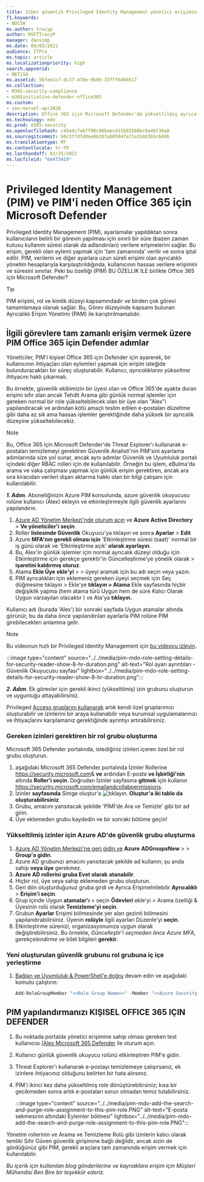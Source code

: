 ```yaml
---
title: Siber güvenlik Privileged Identity Management yönetici erişimini sınırlamak için Office 365 için Microsoft Defender'te Azure Privileged Identity Management (PIM) kullanın.
f1.keywords:
- NOCSH
ms.author: tracyp
author: MSFTTracyP
manager: dansimp
ms.date: 09/03/2021
audience: ITPro
ms.topic: article
ms.localizationpriority: high
search.appverid:
- MET150
ms.assetid: 56fee1c7-dc37-470e-9b09-33fff6d94617
ms.collection:
- M365-security-compliance
- m365initiative-defender-office365
ms.custom:
- seo-marvel-apr2020
description: Office 365 için Microsoft Defender'da yükseltilmiş ayrıcalık görevleri gerçekleştirmek ve verilerinize riski düşürmek amacıyla kullanıcılara tam zamanlı ve sınırlı erişim vermek için Azure PIM'i tümleştirin.
ms.technology: mdo
ms.prod: m365-security
ms.openlocfilehash: c45edc7ab7f90c98baecd15565508bc9a49f39a8
ms.sourcegitcommit: b0c3ffd7ddee9b30fab85047a71a31483b5c649b
ms.translationtype: MT
ms.contentlocale: tr-TR
ms.lasthandoff: 03/25/2022
ms.locfileid: "64473419"
---
```

<!--A-->
# <a name="privileged-identity-management-pim-and-why-to-use-it-with-microsoft-defender-for-office-365"></a>Privileged Identity Management (PIM) ve PIM'i neden Office 365 için Microsoft Defender

Privileged Identity Management (PIM), ayarlamalar yapıldıktan sonra kullanıcıların belirli bir görevin yapılması için sınırlı bir süre (bazen zaman kutusu kullanım süresi olarak da adlandırılan) verilere erişmelerini sağlar. Bu erişim, gerekli olan eylemi yapmak için 'tam zamanında' verilir ve sonra iptal edilir. PIM, verilerin ve diğer ayarlara uzun süreli erişimi olan ayrıcalıklı yönetim hesaplarıyla karşılaştırıldığında, kullanıcının hassas verilere erişimini ve süresini sınırlar. Peki bu özelliği (PIM) BU ÖZELLIK ILE birlikte Office 365 için Microsoft Defender?

> [!TIP]
> PIM erişimi, rol ve kimlik düzeyi kapsamındadır ve birden çok görevi tamamlamaya olanak sağlar. Bu, Görev düzeyinde kapsamı bulunan Ayrıcalıklı Erişim Yönetimi (PAM) ile karıştırılmamalıdır.

## <a name="steps-to-use-pim-to-grant-just-in-time-access-to-defender-for-office-365-related-tasks"></a>İlgili görevlere tam zamanlı erişim vermek üzere PIM Office 365 için Defender adımlar

Yöneticiler, PIM'i kişisel Office 365 için Defender için ayarerek, bir kullanıcının ihtiyaçları olan eylemleri yapmak için erişim isteğide bulunduracakları bir süreç oluşturabilir. Kullanıcı, *ayrıcalıklarını yükseltme* ihtiyacını haklı çıkarmalı.

Bu örnekte, güvenlik ekibimizin bir üyesi olan ve Office 365'de ayakta duran erişimi sıfır olan ancak Tehdit Arama gibi günlük normal işlemler için gereken normal bir role yükseltebilecek olan bir üye olan "Alex"i yapılandıracak ve ardından kötü amaçlı teslim [](threat-hunting-in-threat-explorer.md) edilen e-postaları düzeltme gibi daha az sık ama hassas işlemler gerektiğinde daha yüksek bir ayrıcalık düzeyine yükseltebilecekiz.[](remediate-malicious-email-delivered-office-365.md)

> [!NOTE]
> Bu, Office 365 için Microsoft Defender'de Threat Explorer'ı kullanarak e-postaları temizlemeyi gerektiren Güvenlik Analisti'nin PIM'sini ayarlama adımlarında size yol sunar, ancak aynı adımlar Güvenlik ve Uyumluluk portalı içindeki diğer RBAC rolleri için de kullanılabilir. Örneğin bu işlem, eBulma'da arama ve vaka çalışması yapmak için günlük erişim gerektiren, ancak ara sıra kiracıdan verileri dışarı aktarma hakkı olan bir bilgi çalışanı için kullanılabilir.

***1. Adım***. Aboneliğinizin Azure PIM konsolunda, azure güvenlik okuyucusu rolüne kullanıcı (Alex) ekleyin ve etkinleştirmeyle ilgili güvenlik ayarlarını yapılandırın.

1. [Azure AD Yönetim Merkezi'nde oturum açın](https://aad.portal.azure.com/) ve **Azure Active Directory** >  **Ve yöneticiler'i seçin**.
2. Roller **listesinde Güvenlik** Okuyucu'ya tıklayın ve sonra **Ayarlar** >  **Edit**
3. Azure **MFA'nın gerekli olması için** 'Etkinleştirme süresi (saat)' normal bir iş günü olarak ve 'Etkinleştirme açık' **olarak ayarlayın**.
4. Bu, Alex'in günlük işlemler için normal ayrıcalık düzeyi olduğu için Etkinleştirme için gerekçe gerektir'in Güncelleştirme'ye yönelik olarak > **işaretini kaldırmış oluruz**.
5. Atama **Ekle Üye** **ekle'yi** >  > üyeyi aramak için bu adı seçin veya yazın.
6. PIM  ayrıcalıkları için eklemeniz gereken üyeyi seçmek için Seç düğmesine tıklayın > Ekle'ye **tıklayın > Atama** Ekle sayfasında hiçbir değişiklik yapma (hem atama türü Uygun hem de süre *Kalıcı* Olarak Uygun  varsayılan olacaktır ) ve Ata'ya **tıklayın.**

Kullanıcı adı (burada 'Alex') bir sonraki sayfada Uygun atamalar altında görünür, bu da daha önce yapılandırılan ayarlarla PIM rolüne PIM girebilecekleri anlamına gelir.

> [!NOTE]
> Bu videonun hızlı bir Privileged Identity Management için [bu videoyu izleyin](https://www.youtube.com/watch?v=VQMAg0sa_lE).

:::image type="content" source="../../media/pim-mdo-role-setting-details-for-security-reader-show-8-hr-duration.png" alt-text="Rol ayarı ayrıntıları - Güvenlik Okuyucusu sayfası" lightbox="../../media/pim-mdo-role-setting-details-for-security-reader-show-8-hr-duration.png":::

***2. Adım***. Ek görevler için gerekli ikinci (yükseltilmiş) izin grubunu oluşturun ve uygunluğu attayabilirsiniz.

Privileged [Access gruplarını kullanarak](/azure/active-directory/privileged-identity-management/groups-features) artık kendi özel gruplarımızı oluşturabilir ve izinlerini bir araya kullanabilir veya kurumsal uygulamalarınızı ve ihtiyaçlarını karşılamanız gerektiğinde ayrıntıyı artırabilirsiniz.

### <a name="create-a-role-group-requiring-the-permissions-we-need"></a>Gereken izinleri gerektiren bir rol grubu oluşturma

Microsoft 365 Defender portalında, istediğiniz izinleri içeren özel bir rol grubu oluşturun.

1. aşağıdaki Microsoft 365 Defender portalında İzinler Rollerine <https://security.microsoft.com>& **ve** ardından E-posta **ve İşbirliği'nin** altında **Roller'i seçin**. Doğrudan İzinler sayfasına **gitmek** için kullanın <https://security.microsoft.com/emailandcollabpermissions>.
2. İzinler **sayfasında** Simge oluştur'a ![tıklayın.](../../media/m365-cc-sc-create-icon.png) **Oluştur'a iki tablo da oluşturabilirsiniz**
3. Grubu, amacını yansıtacak şekilde 'PİMİ'de Ara ve Temizle' gibi bir ad girin.
4. Üye eklemeden grubu kaydedin ve bir sonraki bölüme geçin!

### <a name="create-the-security-group-in-azure-ad-for-elevated-permissions"></a>Yükseltilmiş izinler için Azure AD'de güvenlik grubu oluşturma

1. [Azure AD Yönetim Merkezi'ne geri gidin ve](https://aad.portal.azure.com/) **Azure** **ADGroupsNew** >  >  **Group'a gidin**.
2. Azure AD grubunızı amacını yansıtacak şekilde ad kullanın; şu anda sahip **veya üye** gerekmez.
3. **Azure AD rollerini gruba Evet olarak** **atanabilir**.
4. Hiçbir rol, üye veya sahip eklemeden grubu oluşturun.
5. Geri dön oluşturduğunuz gruba girdi ve Ayrıca ErişimeInilebilir **Ayrıcalıklı** >  **Erişim'i seçin**.
6. Grup içinde Uygun **atamalar'ı** >  seçin **Ödevleri** ekle'yi > Arama özelliği & Üyesinin rolü olarak **Temizleme'yi seçin**.
7. Grubun **Ayarlar** Erişimi bölmesinde yer alan gezinti bölmesini yapılandırabilirsiniz. Üyenin **rolüyle** ilgili ayarları Düzenle'yi **seçin**.
8. Etkinleştirme sürenizi, organizasyonunıza uygun olarak değiştirebilirsiniz. Bu örnekte, *Güncelleştir'i seçmeden önce Azure MFA*, *gerekçelendirme ve* bilet bilgileri **gerekir**. 

### <a name="nest-the-newly-created-security-group-into-the-role-group"></a>Yeni oluşturulan güvenlik grubunu rol grubuna iç içe yerleştirme

1. [Bağlan ve Uyumluluk & PowerShell'e doğru](/powershell/exchange/connect-to-scc-powershell) devam edin ve aşağıdaki komutu çalıştırın:

   ```powershell
   Add-RoleGroupMember "<<Role Group Name>>" -Member "<<Azure Security Group>>"`
   ```

## <a name="test-your-configuration-of-pim-with-defender-for-office-365"></a>PIM yapılandırmanızı KIŞISEL OFFICE 365 IÇIN DEFENDER

1. Bu noktada portalda yönetici erişimine sahip olması gereken test kullanıcısı [(Alex Microsoft 365 Defender](/microsoft-365/security/defender/overview-security-center) ile oturum açın.
2. Kullanıcı günlük güvenlik okuyucu rolünü etkinleştiren PIM'e gidin.
3. Threat Explorer'ı kullanarak e-postayı temizlemeye çalışırsanız, ek izinlere ihtiyacınız olduğunu belirten bir hata alırsınız.
4. PIM'i ikinci kez daha yükseltilmiş role dönüştürebilirsiniz; kısa bir gecikmeden sonra artık e-postaları sorun olmadan temiz tutabilirsiniz.

   :::image type="content" source="../../media/pim-mdo-add-the-search-and-purge-role-assignment-to-this-pim-role.PNG" alt-text="E-posta sekmesinin altındaki Eylemler bölmesi" lightbox="../../media/pim-mdo-add-the-search-and-purge-role-assignment-to-this-pim-role.PNG":::

Yönetim rollerinin ve Arama ve Temizleme Rolü gibi izinlerin kalıcı olarak temliki Sıfır Güven güvenlik girişimine bağlı değildir, ancak sizin de gördüğünüz gibi PIM, gerekli araçlara tam zamanında erişim vermek için kullanılabilir.

*Bu içerik için kullanılan blog gönderilerine ve kaynaklara erişim için Müşteri Mühendisi Ben Bire bir teşekkür ederiz.*

<!--A-->
